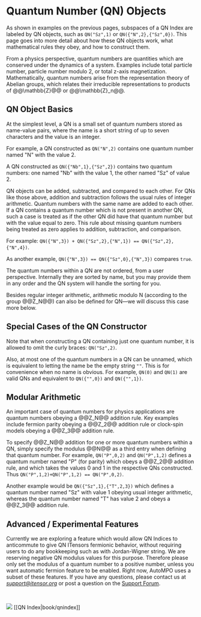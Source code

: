 # Quantum Number (QN) Objects

As shown in examples on the previous pages, subspaces of
a QN Index are labeled by QN objects, such as `QN("Sz",1)`
or `QN({"N",2},{"Sz",0})`. This page goes into more detail
about how these QN objects work, what mathematical rules
they obey, and how to construct them.

From a physics perspective, quantum numbers are quantities which
are conserved under the dynamics of a system. Examples include
total particle number, particle number modulo 2, or total z-axis 
magnetization. Mathematically, quantum numbers arise from 
the representation theory of Abelian groups, which relates their irreducible
representations to products of @@\mathbb{Z}@@ or @@\mathbb{Z}_n@@.

## QN Object Basics

At the simplest level, a QN is a small set of quantum numbers
stored as name-value pairs, where the name is a short string of up 
to seven characters and the value is an integer.

For example, a QN constructed as `QN("N",2)` contains one quantum number
named "N" with the value 2.

A QN constructed as `QN({"Nb",1},{"Sz",2})` contains two quantum numbers:
one named "Nb" with the value 1, the other named "Sz" of value 2.

QN objects can be added, subtracted, and compared to each other.
For QNs like those above, addition and subtraction follows the usual
rules of integer arithmetic. Quantum numbers with the same name are added to each
other. If a QN contains a quantum number which is not present in another QN,
such a case is treated as if the other QN did have that quantum number
but with the value equal to zero. This rule about missing quantum numbers
being treated as zero applies to addition, subtraction, and comparison.

For example: `QN({"N",3}) + QN({"Sz",2},{"N",1}) == QN({"Sz",2},{"N",4})`.

As another example, `QN({"N",3}) == QN({"Sz",0},{"N",3})` compares `true`.

The quantum numbers within a QN are not ordered, from a user perspective. 
Internally they are sorted by name, but you may provide them in any order 
and the QN system will handle the sorting for you.

Besides regular integer arithmetic, arithmetic modulo N (according to the group @@Z_N@@)
can also be defined for QN&mdash;we will discuss this case more below.

## Special Cases of the QN Constructor

Note that when constructing a QN containing just one quantum number,
it is allowed to omit the curly braces: `QN("Sz",2)`.

Also, at most one of the quantum numbers in a QN can be unnamed, which is equivalent
to letting the name be the empty string `""`. This is for convenience
when no name is obvious. For example, `QN(0)` and `QN(1)` are
valid QNs and equivalent to `QN({"",0})` and `QN({"",1})`.

## Modular Arithmetic

An important case of quantum numbers for physics applications are
quantum numbers obeying a @@Z_N@@ addition rule. Key examples include
fermion parity obeying a @@Z_2@@ addition rule or clock-spin 
models obeying a @@Z_3@@ addition rule.

To specify @@Z_N@@ addition for one or more quantum numbers within a QN,
simply specify the modulus @@N@@ as a third entry when defining that quantum number.
For example, `QN("P",0,2)` and `QN("P",1,2)` defines a quantum number named "P"
(for parity) which obeys a @@Z_2@@ addition rule, and which takes the values 0 and 
1 in the respective QNs constructed.
Thus `QN("P",1,2)+QN("P",1,2) == QN("P",0,2)`.

Another example would be `QN({"Sz",1},{"T",2,3})` which defines a quantum number named
"Sz" with value 1 obeying usual integer arithmetic, whereas the quantum number named
"T" has value 2 and obeys a @@Z_3@@ addition rule.

## Advanced / Experimental Features

Currently we are exploring a feature which would allow QN Indices to anticommute
to give QN ITensors fermionic behavior, without requiring users to do any 
bookkeeping such as with Jordan-Wigner string. We are reserving negative QN
modulus values for this purpose. Therefore please only set the modulus of a 
quantum number to a positive number, unless you want automatic
fermion feature to be enabled. Right now, AutoMPO uses a subset of these features.
If you have any questions, please contact us at <i>support@itensor.org</i> or post
a question on the <a href="https://itensor.org/support/">Support Forum</a>.

<br/>

<span style="float:left;"><img src="docs/VERSION/arrowleft.png" class="icon">
[[QN Index|book/qnindex]]
</span>

<br/>

